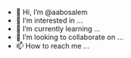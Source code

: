 - 👋 Hi, I’m @aabosalem
- 👀 I’m interested in ...
- 🌱 I’m currently learning ...
- 💞️ I’m looking to collaborate on ...
- 📫 How to reach me ...

<!---
aabosalem/aabosalem is a ✨ special ✨ repository because its `README.md` (this file) appears on your GitHub profile.
You can click the Preview link to take a look at your changes.
--->
